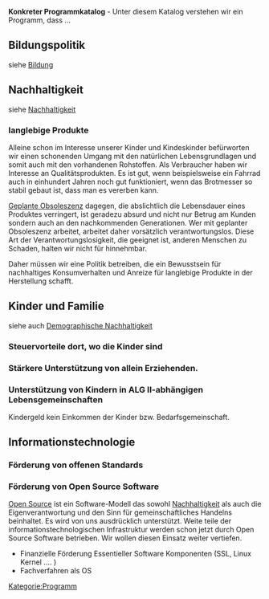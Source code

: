 **Konkreter Programmkatalog** - Unter diesem Katalog verstehen wir ein
Programm, dass ...

Bildungspolitik
---------------

siehe [Bildung](/wiki/Bildung "wikilink")

Nachhaltigkeit
--------------

siehe [Nachhaltigkeit](/wiki/Nachhaltigkeit "wikilink")

### langlebige Produkte

Alleine schon im Interesse unserer Kinder und Kindeskinder befürworten
wir einen schonenden Umgang mit den natürlichen Lebensgrundlagen und
somit auch mit den vorhandenen Rohstoffen. Als Verbraucher haben wir
Interesse an Qualitätsprodukten. Es ist gut, wenn beispielsweise ein
Fahrrad auch in einhundert Jahren noch gut funktioniert, wenn das
Brotmesser so stabil gebaut ist, dass man es vererben kann.

[Geplante
Obsoleszenz](https://de.wikipedia.org/wiki/Geplante_Obsoleszenz)
dagegen, die abslichtlich die Lebensdauer eines Produktes verringert,
ist geradezu absurd und nicht nur Betrug am Kunden sondern auch an den
nachkommenden Generationen. Wer mit geplanter Obsoleszenz arbeitet,
arbeitet daher vorsätzlich verantwortungslos. Diese Art der
Verantwortungslosigkeit, die geeignet ist, anderen Menschen zu Schaden,
halten wir nicht für hinnehmbar.

Daher müssen wir eine Politik betreiben, die ein Bewusstsein für
nachhaltiges Konsumverhalten und Anreize für langlebige Produkte in der
Herstellung schafft.

Kinder und Familie
------------------

siehe auch [Demographische
Nachhaltigkeit](/wiki/Demographische_Nachhaltigkeit "wikilink")

### Steuervorteile dort, wo die Kinder sind

### Stärkere Unterstützung von allein Erziehenden.

### Unterstützung von Kindern in ALG II-abhängigen Lebensgemeinschaften

Kindergeld kein Einkommen der Kinder bzw. Bedarfsgemeinschaft.

Informationstechnologie
-----------------------

### Förderung von offenen Standards

### Förderung von Open Source Software

[Open Source](https://de.wikipedia.org/wiki/Open_Source) ist ein
Software-Modell das sowohl [Nachhaltigkeit](/wiki/Nachhaltigkeit "wikilink")
als auch die Eigenverantwortung und den Sinn für gemeinschaftliches
Handelns beinhaltet. Es wird von uns ausdrücklich unterstützt. Weite
teile der informationstechnologischen Infrastruktur werden schon jetzt
durch Open Source Software betrieben. Wir wollen diesen Einsatz weiter
vertiefen.

-   Finanzielle Förderung Essentieller Software Komponenten (SSL, Linux
    Kernel .... )
-   Fachverfahren als OS

<Kategorie:Programm>

